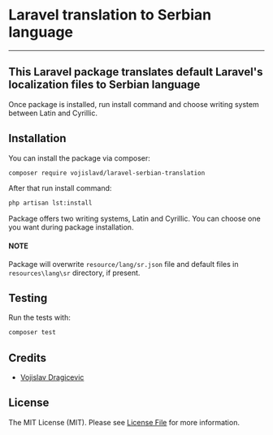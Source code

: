 # Laravel translation to Serbian language

---
This Laravel package translates default Laravel's localization files to Serbian language
---
Once package is installed, run install command and choose writing system between Latin and Cyrillic.

## Installation

You can install the package via composer:

```bash
composer require vojislavd/laravel-serbian-translation
```

After that run install command:
```bash
php artisan lst:install
```

Package offers two writing systems, Latin and Cyrillic. You can choose one you want during package installation.

#### NOTE
Package will overwrite `resource/lang/sr.json` file and default files in `resources\lang\sr` directory, if present.

## Testing
Run the tests with:

```bash
composer test
```

## Credits

- [Vojislav Dragicevic](https://vojislavd.com/)

## License

The MIT License (MIT). Please see [License File](LICENSE.md) for more information.
